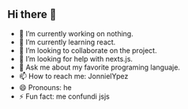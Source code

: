 ## Hi there 👋

- 🔭 I’m currently working on nothing.
- 🌱 I’m currently learning react.
- 👯 I’m looking to collaborate on the project.
- 🤔 I’m looking for help with nexts.js.
- 💬 Ask me about my favorite programing languaje.
- 📫 How to reach me: JonnielYpez
- 😄 Pronouns: he
- ⚡ Fun fact: me confundi jsjs
